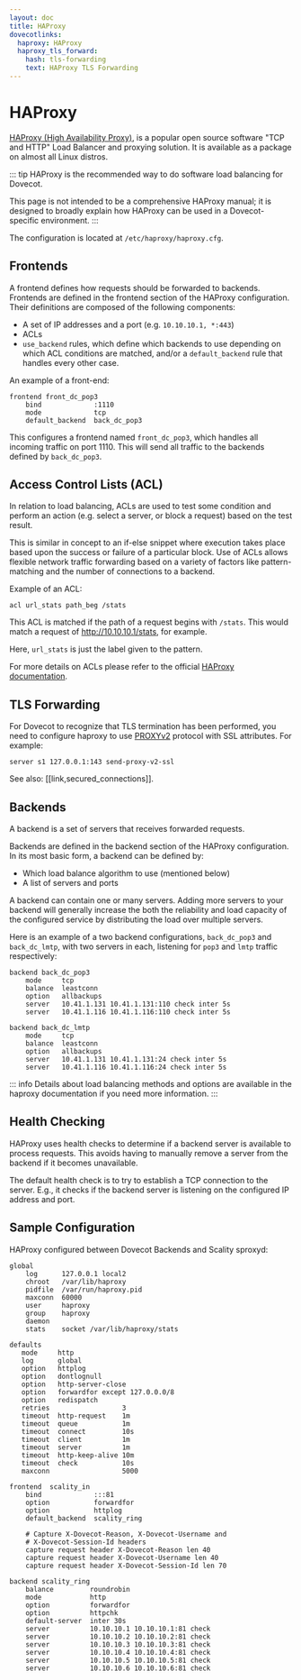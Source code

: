 ```yaml
---
layout: doc
title: HAProxy
dovecotlinks:
  haproxy: HAProxy
  haproxy_tls_forward:
    hash: tls-forwarding
    text: HAProxy TLS Forwarding
---
```


# HAProxy

[HAProxy (High Availability Proxy)](https://www.haproxy.org/), is a popular
open source software "TCP and HTTP" Load Balancer and proxying solution.
It is available as a package on almost all Linux distros.

::: tip
HAProxy is the recommended way to do software load balancing for Dovecot.

This page is not intended to be a comprehensive HAProxy manual; it is designed
to broadly explain how HAProxy can be used in a Dovecot-specific environment.
:::

The configuration is located at `/etc/haproxy/haproxy.cfg`.

## Frontends

A frontend defines how requests should be forwarded to backends. Frontends
are defined in the frontend section of the HAProxy configuration. Their
definitions are composed of the following components:

* A set of IP addresses and a port (e.g. `10.10.10.1, *:443`)
* ACLs
* `use_backend` rules, which define which backends to use depending on
  which ACL conditions are matched, and/or a `default_backend` rule that
  handles every other case.

An example of a front-end:

```
frontend front_dc_pop3
    bind             :1110
    mode             tcp
    default_backend  back_dc_pop3
```

This configures a frontend named `front_dc_pop3`, which handles all
incoming traffic on port 1110. This will send all traffic to the backends
defined by `back_dc_pop3`.

## Access Control Lists (ACL)

In relation to load balancing, ACLs are used to test some condition and
perform an action (e.g. select a server, or block a request) based on the
test result. 

This is similar in concept to an if-else snippet where execution takes
place based upon the success or failure of a particular block. Use of ACLs
allows flexible network traffic forwarding based on a variety of factors
like pattern-matching and the number of connections to a backend.

Example of an ACL:

```
acl url_stats path_beg /stats
```

This ACL is matched if the path of a request begins with `/stats`. This
would match a request of http://10.10.10.1/stats, for example.

Here, `url_stats` is just the label given to the pattern.

For more details on ACLs please refer to the official
[HAProxy documentation](https://www.haproxy.org/).

## TLS Forwarding

For Dovecot to recognize that TLS termination has been performed, you need to
configure haproxy to use
[PROXYv2](https://www.haproxy.org/download/1.8/doc/proxy-protocol.txt)
protocol with SSL attributes. For example:

```
server s1 127.0.0.1:143 send-proxy-v2-ssl
```

See also: [[link,secured_connections]].

## Backends

A backend is a set of servers that receives forwarded requests.

Backends are defined in the backend section of the HAProxy configuration. In
its most basic form, a backend can be defined by:

* Which load balance algorithm to use (mentioned below)
* A list of servers and ports

A backend can contain one or many servers. Adding more servers to your
backend will generally increase the both the reliability and load capacity
of the configured service by distributing the load over multiple servers. 

Here is an example of a two backend configurations, `back_dc_pop3` and
`back_dc_lmtp`, with two servers in each, listening for `pop3` and `lmtp`
traffic respectively:

```
backend back_dc_pop3
    mode     tcp
    balance  leastconn
    option   allbackups
    server   10.41.1.131 10.41.1.131:110 check inter 5s
    server   10.41.1.116 10.41.1.116:110 check inter 5s
 
backend back_dc_lmtp
    mode     tcp
    balance  leastconn
    option   allbackups
    server   10.41.1.131 10.41.1.131:24 check inter 5s
    server   10.41.1.116 10.41.1.116:24 check inter 5s
```

::: info
Details about load balancing methods and options are available in the
haproxy documentation if you need more information.
:::

## Health Checking

HAProxy uses health checks to determine if a backend server is available to
process requests. This avoids having to manually remove a server from
the backend if it becomes unavailable.

The default health check is to try to establish a TCP connection to the
server. E.g., it checks if the backend server is listening on the
configured IP address and port.

## Sample Configuration

HAProxy configured between Dovecot Backends and Scality sproxyd:

```
global
    log      127.0.0.1 local2
    chroot   /var/lib/haproxy
    pidfile  /var/run/haproxy.pid
    maxconn  60000
    user     haproxy
    group    haproxy
    daemon
    stats    socket /var/lib/haproxy/stats
   
defaults
   mode     http
   log      global
   option   httplog
   option   dontlognull
   option   http-server-close
   option   forwardfor except 127.0.0.0/8
   option   redispatch
   retries                  3
   timeout  http-request    1m
   timeout  queue           1m
   timeout  connect         10s
   timeout  client          1m
   timeout  server          1m
   timeout  http-keep-alive 10m
   timeout  check           10s
   maxconn                  5000
  
frontend  scality_in
    bind             :::81
    option           forwardfor
    option           httplog
    default_backend  scality_ring
  
    # Capture X-Dovecot-Reason, X-Dovecot-Username and
	# X-Dovecot-Session-Id headers
    capture request header X-Dovecot-Reason len 40
    capture request header X-Dovecot-Username len 40
    capture request header X-Dovecot-Session-Id len 70
  
backend scality_ring
    balance         roundrobin
    mode            http
    option          forwardfor
    option          httpchk
    default-server  inter 30s
    server          10.10.10.1 10.10.10.1:81 check
    server          10.10.10.2 10.10.10.2:81 check
    server          10.10.10.3 10.10.10.3:81 check
    server          10.10.10.4 10.10.10.4:81 check
    server          10.10.10.5 10.10.10.5:81 check
    server          10.10.10.6 10.10.10.6:81 check
```
